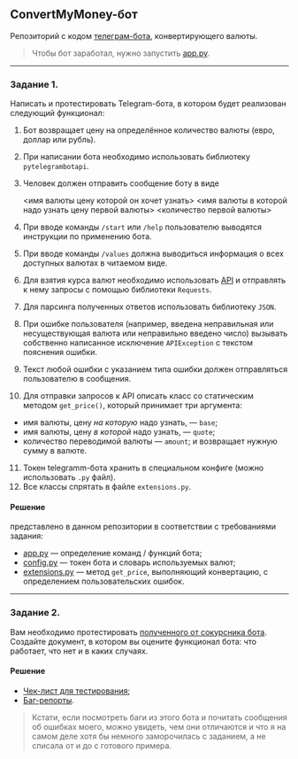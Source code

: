 ## ConvertMyMoney-бот
Репозиторий с кодом [телеграм-бота](https://t.me/lessehen_cmm_bot), конвертирующего валюты.
> Чтобы бот заработал, нужно запустить [app.py](app.py).
---
### Задание 1.
Написать и протестировать Telegram-бота, в котором будет реализован следующий функционал:
1. Бот возвращает цену на определённое количество валюты (евро, доллар или рубль).
2. При написании бота необходимо использовать библиотеку `pytelegrambotapi`.
3. Человек должен отправить сообщение боту в виде 

    <имя валюты цену которой он хочет узнать> <имя валюты в которой надо узнать цену первой валюты> <количество первой валюты>
    
4. При вводе команды `/start` или `/help` пользователю выводятся инструкции по применению бота.
5. При вводе команды `/values` должна выводиться информация о всех доступных валютах в читаемом виде.
6. Для взятия курса валют необходимо использовать [API](https://www.cryptocompare.com/) и отправлять к нему запросы с помощью библиотеки `Requests`.
7. Для парсинга полученных ответов использовать библиотеку `JSON`.
8. При ошибке пользователя (например, введена неправильная или несуществующая валюта или неправильно введено число) вызывать собственно написанное исключение `APIException` с текстом пояснения ошибки.
9. Текст любой ошибки с указанием типа ошибки должен отправляться пользователю в сообщения.
10. Для отправки запросов к API описать класс со статическим методом `get_price()`, который принимает три аргумента: 
* имя валюты, цену *на которую* надо узнать, — `base`; 
* имя валюты, цену *в которой* надо узнать, — `quote`;
* количество переводимой валюты — `amount`;
  и возвращает нужную сумму в валюте.
11. Токен telegramm-бота хранить в специальном конфиге (можно использовать `.py` файл).
12. Все классы спрятать в файле `extensions.py`.

#### Решение
представлено в данном репозитории в соответствии с требованиями задания:
* [app.py](app.py) — определение команд / функций бота;
* [config.py](config.py) — токен бота и словарь используемых валют;
* [extensions.py](extensions.py) — метод `get_price`, выполняющий конвертацию, с определением пользовательских ошибок.

---
### Задание 2.
Вам необходимо протестировать [полученного от сокурсника бота](https://github.com/fedorburyakov/QAP_bot).</br>
Создайте документ, в котором вы оцените функционал бота: что работает, что нет и в каких случаях.

#### Решение
* [Чек-лист для тестирования](https://docs.google.com/spreadsheets/d/1MCf8oa6CqCFy_CELp0CqbEEwIIxYq3HUfoLUaFGdSBQ/edit#gid=980090331&range=A1:B1);
* [Баг-репорты](https://docs.google.com/spreadsheets/d/1MCf8oa6CqCFy_CELp0CqbEEwIIxYq3HUfoLUaFGdSBQ/edit#gid=2140391695&range=A1).

> Кстати, если посмотреть баги из этого бота и почитать сообщения об ошибках моего, можно увидеть, чем они отличаются и что я на самом деле хотя бы немного заморочилась с заданием, а не списала от и до с готового примера.
